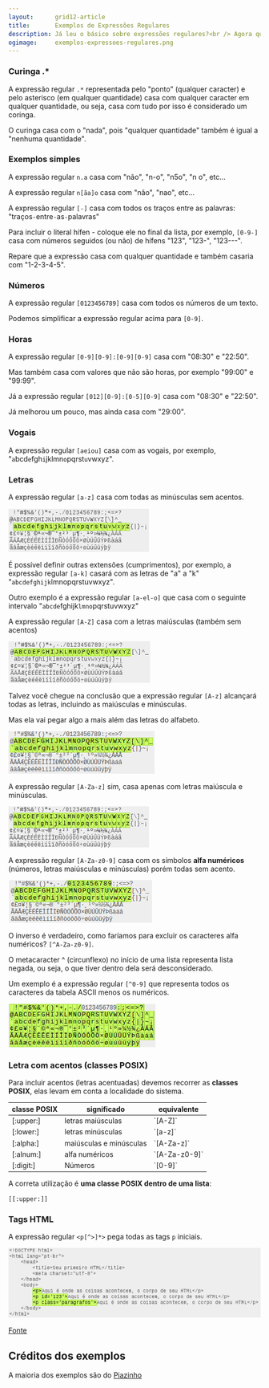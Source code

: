 ```yaml
---
layout:      grid12-article
title:       Exemplos de Expressões Regulares
description: Já leu o básico sobre expressões regulares?<br /> Agora que tal olhar alguns exemplos?
ogimage:     exemplos-expressoes-regulares.png
---
```



### Curinga .*

A expressão regular `.*` representada pelo "ponto" (qualquer caracter) e pelo asterisco (em qualquer quantidade) casa
com qualquer caracter em qualquer quantidade, ou seja, casa com tudo por isso é considerado um coringa.

O curinga casa com o "nada", pois "qualquer quantidade" também é igual a "nenhuma quantidade".



### Exemplos simples

A expressão regular `n.a` casa com "não", "n-o", "n5o", "n o", etc...

A expressão regular `n[ãa]o` casa com "não", "nao", etc...

A expressão regular `[-]` casa com todos os traços entre as palavras: "traços`-`entre`-`as`-`palavras"

Para incluir o literal hífen - coloque ele no final da lista, por exemplo, `[0-9-]` casa com números seguidos (ou não)
de hífens "123", "123-", "123---".

Repare que a expressão casa com qualquer quantidade e também casaria com "1-2-3-4-5".


### Números

A expressão regular `[0123456789]` casa com todos os números de um texto.

Podemos simplificar a expressão regular acima para `[0-9]`.


### Horas

A expressão regular `[0-9][0-9]:[0-9][0-9]` casa com "08:30" e "22:50". 

Mas também casa com valores que não são horas, por exemplo "99:00" e "99:99".

Já a expressão regular `[012][0-9]:[0-5][0-9]` casa com "08:30" e "22:50". 

Já melhorou um pouco, mas ainda casa com "29:00".
 

### Vogais

A expressão regular `[aeiou]` casa com as vogais, por exemplo, "`a`bcd`e`fgh`i`jklmn`o`pqrst`u`vwxyz".


### Letras

A expressão regular `[a-z]` casa com todas as minúsculas sem acentos.

![Figura de exemplo de expressão regular](exemplos-expressao-regular-14.png "Exemplo de expressão regular")

É possível definir outras extensões (cumprimentos), por exemplo, a expressão regular `[a-k]` casará com as letras de
"a" a "k" "`abcdefghijk`lmnopqrstuvwxyz".

Outro exemplo é a expressão regular `[a-el-o]` que casa com o seguinte intervalo "`abcde`fghijk`lmno`pqrstuvwxyz"

A expressão regular `[A-Z]` casa com a letras maiúsculas (também sem acentos) 

![Figura de exemplo de expressão regular](exemplos-expressao-regular-13.png "Exemplo de expressão regular")

Talvez você chegue na conclusão que a expressão regular `[A-z]` alcançará todas as letras, incluindo as maiúsculas e 
minúsculas. 

Mas ela vai pegar algo a mais além das letras do alfabeto.

![Figura de exemplo de expressão regular](exemplos-expressao-regular-11.png "Exemplo de expressão regular")

A expressão regular `[A-Za-z]` sim, casa apenas com letras maiúscula e minúsculas.

![Figura de exemplo de expressão regular](exemplos-expressao-regular-15.png "Exemplo de expressão regular")

A expressão regular `[A-Za-z0-9]` casa com os símbolos __alfa numéricos__ (números, letras maiúsculas e minúsculas)
porém todas sem acento.

![Figura de exemplo de expressão regular](exemplos-expressao-regular-10.png "Exemplo de expressão regular")

O inverso é verdadeiro, como faríamos para excluir os caracteres alfa numéricos? `[^A-Za-z0-9]`.


O metacaracter ^ (circunflexo) no início de uma lista representa lista negada, ou seja, o que tiver dentro dela será
desconsiderado. 

Um exemplo é a expressão regular `[^0-9]` que representa todos os caracteres da tabela ASCII menos os 
numéricos.

![Figura de exemplo de expressão regular](exemplos-expressao-regular-12.png "Exemplo de expressão regular")



### Letra com acentos (classes POSIX)

Para incluir acentos (letras acentuadas) devemos recorrer as __classes POSIX__, elas levam em conta a localidade do sistema.

<table>
    <thead>
        <tr>
            <th>classe POSIX</th>
            <th>significado</th>
            <th>equivalente</th>
        </tr>
    </thead>
    <tbody>
        <tr>
            <td>[:upper:]</td>
            <td>letras maiúsculas</td>
            <td>`[A-Z]`</td>
        </tr>
        <tr>
            <td>[:lower:]</td>
            <td>letras minúsculas</td>
            <td>`[a-z]`</td>
        </tr>
        <tr>
            <td>[:alpha:]</td>
            <td>maiúsculas e minúsculas</td>
            <td>`[A-Za-z]`</td>
        </tr>
        <tr>
            <td>[:alnum:]</td>
            <td>alfa numéricos</td>
            <td>`[A-Za-z0-9]`</td>
        </tr>
        <tr>
            <td>[:digit:]</td>
            <td>Números</td>
            <td>`[0-9]`</td>
        </tr>
    </tbody>
</table>

A correta utilização é __uma classe POSIX dentro de uma lista__:

    [[:upper:]]



### Tags HTML

A expressão regular `<p[^>]*>` pega todas as tags `p` iniciais.
					
![Figura de exemplo de expressão regular](exemplos-expressao-regular-16.png "Exemplo de expressão regular")

[Fonte](http://www.mywebref.com/Code_Helper/pages/33.html "link-externo")


Créditos dos exemplos
---

A maioria dos exemplos são do [Piazinho](http://www.piazinho.com.br/ed3/exemplos.html#1 "link-externo")